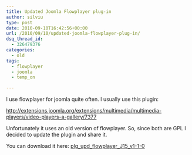 ```yaml
---
title: Updated Joomla Flowplayer plug-in
author: silviu
type: post
date: 2010-09-10T16:42:56+00:00
url: /2010/09/10/updated-joomla-flowplayer-plug-in/
dsq_thread_id:
  - 326479376
categories:
  - old
tags:
  - flowplayer
  - joomla
  - temp_on

---
```

I use flowplayer for joomla quite often. I usually use this plugin:

<http://extensions.joomla.org/extensions/multimedia/multimedia-players/video-players-a-gallery/7377>

Unfortunately it uses an old version of flowplayer. So, since both are GPL I decided to update the plugin and share it.

You can download it here: [plg\_upd\_flowplayer\_J15\_v1-1-0][1]

 [1]: http://blog.silviuvulcan.ro/wp-content/uploads/sites/2/2010/09/plg_upd_flowplayer_J15_v1-1-0.zip